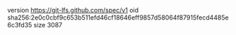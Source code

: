 version https://git-lfs.github.com/spec/v1
oid sha256:2e0c0cbf9c653b511efd46cf18646eff9857d58064f87915fecd4485e6c3fd35
size 3087
